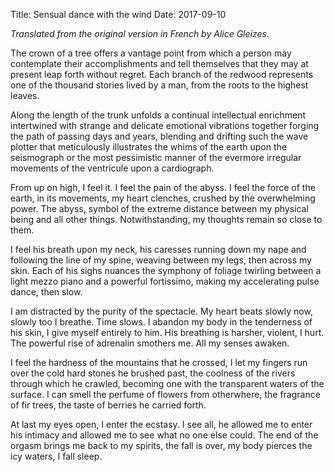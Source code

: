 Title: Sensual dance with the wind
Date: 2017-09-10

*Translated from the original version in French by Alice Gleizes.*

The crown of a tree offers a vantage point from which a person may contemplate their accomplishments and tell themselves that they may at present leap forth without regret.  Each branch of the redwood represents one of the thousand stories lived by a man, from the roots to the highest leaves.

Along the length of the trunk unfolds a continual intellectual enrichment intertwined with strange and delicate emotional vibrations together forging the path of passing days and years, blending and drifting such the wave plotter that meticulously illustrates the whims of the earth upon the seismograph or the most pessimistic manner of the evermore irregular movements of the ventricule upon a cardiograph.

From up on high, I feel it.  I feel the pain of the abyss.  I feel the force of the earth, in its movements, my heart clenches, crushed by the overwhelming power.
The abyss, symbol of the extreme distance between my physical being and all other things.  Notwithstanding, my thoughts remain so close to them.

I feel his breath upon my neck, his caresses running down my nape and following the line of my spine, weaving between my legs, then across my skin.
Each of his sighs nuances the symphony of foliage twirling between a light mezzo piano and a powerful fortissimo, making my accelerating pulse dance, then slow.

I am distracted by the purity of the spectacle.  My heart beats slowly now, slowly too I breathe.  Time slows.  I abandon my body in the tenderness of his skin, I give myself entirely to him.
His breathing is harsher, violent, I hurt.  The powerful rise of adrenalin smothers me.  All my senses awaken.

I feel the hardness of the mountains that he crossed, I let my fingers run over the cold hard stones he brushed past, the coolness of the rivers through which he crawled, becoming one with the transparent waters of the surface.  I can smell the perfume of flowers from otherwhere, the fragrance of fir trees, the taste of berries he carried forth.

At last my eyes open, I enter the ecstasy.  I see all, he allowed me to enter his intimacy and allowed me to see what no one else could.  The end of the orgasm brings me back to my spirits, the fall is over, my body pierces the icy waters, I fall sleep.
